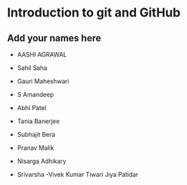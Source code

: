 # Introduction to git and GitHub
## Add your names here
- AASHI AGRAWAL
- Sahil Saha




- Gauri Maheshwari
- S Amandeep
- Abhi Patel
- Tania Banerjee
- Subhajit Bera

- Pranav Malik

- Nisarga Adhikary
- Srivarsha
-Vivek Kumar Tiwari
 Jiya Patidar 
